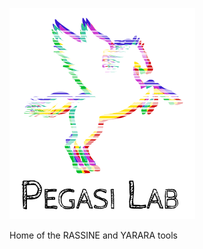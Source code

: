 ![Logo representing a horse with chromatic abberation and line flicker](profile/logo.png)


Home of the RASSINE and YARARA tools
